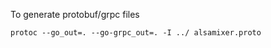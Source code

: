 To generate protobuf/grpc files
```shell script
protoc --go_out=. --go-grpc_out=. -I ../ alsamixer.proto
```